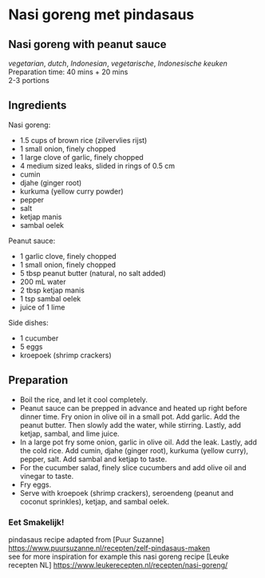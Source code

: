 # Nasi goreng met pindasaus
## Nasi goreng with peanut sauce
_vegetarian_, _dutch_, _Indonesian_, _vegetarische_, _Indonesische keuken_  
Preparation time: 40 mins + 20 mins  
2-3 portions  

## Ingredients
Nasi goreng:
* 1.5 cups of brown rice (zilvervlies rijst)
* 1 small onion, finely chopped
* 1 large clove of garlic, finely chopped
* 4 medium sized leaks, slided in rings of 0.5 cm
* cumin
* djahe (ginger root)
* kurkuma (yellow curry powder)
* pepper 
* salt
* ketjap manis
* sambal oelek

Peanut sauce:
* 1 garlic clove, finely chopped
* 1 small onion, finely chopped
* 5 tbsp peanut butter (natural, no salt added)
* 200 mL water
* 2 tbsp ketjap manis
* 1 tsp sambal oelek
* juice of 1 lime

Side dishes: 
* 1 cucumber
* 5 eggs
* kroepoek (shrimp crackers)

## Preparation
* Boil the rice, and let it cool completely. 
* Peanut sauce can be prepped in advance and heated up right before dinner time. Fry onion in olive oil in a small pot. Add garlic. Add the peanut butter. Then slowly add the water, while stirring. Lastly, add ketjap, sambal, and lime juice.
* In a large pot fry some onion, garlic in olive oil. Add the leak. Lastly, add the cold rice. Add cumin, djahe (ginger root), kurkuma (yellow curry), pepper, salt. Add sambal and ketjap to taste.   
* For the cucumber salad, finely slice cucumbers and add olive oil and vinegar to taste.
* Fry eggs.
* Serve with kroepoek (shrimp crackers), seroendeng (peanut and coconut sprinkles), ketjap, and sambal oelek. 

### Eet Smakelijk!

pindasaus recipe adapted from [Puur Suzanne] https://www.puursuzanne.nl/recepten/zelf-pindasaus-maken  
see for more inspiration for example this nasi goreng recipe [Leuke recepten NL] https://www.leukerecepten.nl/recepten/nasi-goreng/


